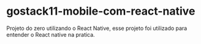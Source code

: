 # gostack11-mobile-com-react-native
Projeto do zero utilizando o React Native, esse projeto foi utilizado para entender o React native na pratica.
